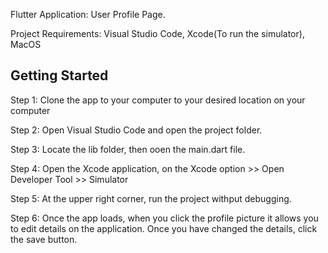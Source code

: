 Flutter Application: User Profile Page.

Project Requirements: Visual Studio Code, Xcode(To run the simulator), MacOS

## Getting Started

Step 1: Clone the app to your computer to your desired location on your computer

Step 2: Open Visual Studio Code and open the project folder.

Step 3: Locate the lib folder, then ooen the main.dart file.

Step 4: Open the Xcode application, on the Xcode option >> Open Developer Tool >> Simulator

Step 5: At the upper right corner, run the project withput debugging.

Step 6: Once the app loads, when you click the profile picture it allows you to edit details on the application. Once you have changed the details, click the save button.


